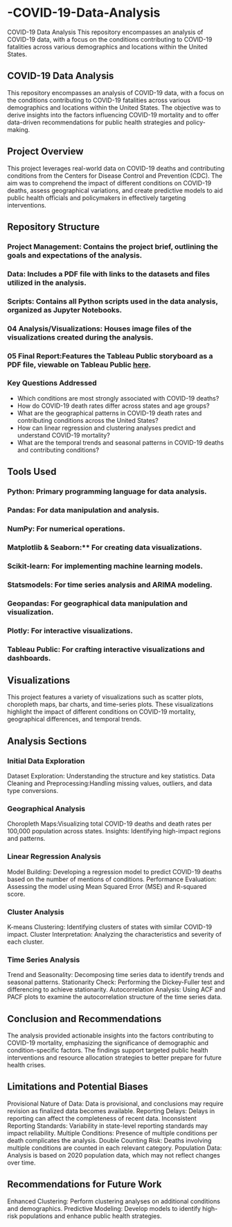 # -COVID-19-Data-Analysis
COVID-19 Data Analysis This repository encompasses an analysis of COVID-19 data, with a focus on the conditions contributing to COVID-19 fatalities across various demographics and locations within the United States. 
## COVID-19 Data Analysis

This repository encompasses an analysis of COVID-19 data, with a focus on the conditions contributing to COVID-19 fatalities across various demographics and locations within the United States. The objective was to derive insights into the factors influencing COVID-19 mortality and to offer data-driven recommendations for public health strategies and policy-making.

## Project Overview

This project leverages real-world data on COVID-19 deaths and contributing conditions from the Centers for Disease Control and Prevention (CDC). The aim was to comprehend the impact of different conditions on COVID-19 deaths, assess geographical variations, and create predictive models to aid public health officials and policymakers in effectively targeting interventions.

## Repository Structure

### Project Management: Contains the project brief, outlining the goals and expectations of the analysis.

### Data: Includes a PDF file with links to the datasets and files utilized in the analysis.

### Scripts: Contains all Python scripts used in the data analysis, organized as Jupyter Notebooks.

### 04 Analysis/Visualizations: Houses image files of the visualizations created during the analysis.

### 05 Final Report:Features the Tableau Public storyboard as a PDF file, viewable on Tableau Public [here](link).

### Key Questions Addressed

- Which conditions are most strongly associated with COVID-19 deaths?
- How do COVID-19 death rates differ across states and age groups?
- What are the geographical patterns in COVID-19 death rates and contributing conditions across the United States?
- How can linear regression and clustering analyses predict and understand COVID-19 mortality?
- What are the temporal trends and seasonal patterns in COVID-19 deaths and contributing conditions?

## Tools Used

### Python: Primary programming language for data analysis.
### Pandas: For data manipulation and analysis.
### NumPy: For numerical operations.
### Matplotlib & Seaborn:** For creating data visualizations.
### Scikit-learn: For implementing machine learning models.
### Statsmodels: For time series analysis and ARIMA modeling.
### Geopandas: For geographical data manipulation and visualization.
### Plotly: For interactive visualizations.
### Tableau Public: For crafting interactive visualizations and dashboards.

## Visualizations

This project features a variety of visualizations such as scatter plots, choropleth maps, bar charts, and time-series plots. These visualizations highlight the impact of different conditions on COVID-19 mortality, geographical differences, and temporal trends.

## Analysis Sections

### Initial Data Exploration
Dataset Exploration: Understanding the structure and key statistics.
Data Cleaning and Preprocessing:Handling missing values, outliers, and data type conversions.

### Geographical Analysis
Choropleth Maps:Visualizing total COVID-19 deaths and death rates per 100,000 population across states.
Insights: Identifying high-impact regions and patterns.

### Linear Regression Analysis
Model Building: Developing a regression model to predict COVID-19 deaths based on the number of mentions of conditions.
Performance Evaluation: Assessing the model using Mean Squared Error (MSE) and R-squared score.

### Cluster Analysis
K-means Clustering: Identifying clusters of states with similar COVID-19 impact.
Cluster Interpretation: Analyzing the characteristics and severity of each cluster.

### Time Series Analysis
Trend and Seasonality: Decomposing time series data to identify trends and seasonal patterns.
Stationarity Check: Performing the Dickey-Fuller test and differencing to achieve stationarity.
Autocorrelation Analysis: Using ACF and PACF plots to examine the autocorrelation structure of the time series data.

## Conclusion and Recommendations

The analysis provided actionable insights into the factors contributing to COVID-19 mortality, emphasizing the significance of demographic and condition-specific factors. The findings support targeted public health interventions and resource allocation strategies to better prepare for future health crises.

## Limitations and Potential Biases

Provisional Nature of Data: Data is provisional, and conclusions may require revision as finalized data becomes available.
Reporting Delays: Delays in reporting can affect the completeness of recent data.
Inconsistent Reporting Standards: Variability in state-level reporting standards may impact reliability.
Multiple Conditions: Presence of multiple conditions per death complicates the analysis.
Double Counting Risk: Deaths involving multiple conditions are counted in each relevant category.
Population Data: Analysis is based on 2020 population data, which may not reflect changes over time.

## Recommendations for Future Work

Enhanced Clustering: Perform clustering analyses on additional conditions and demographics.
Predictive Modeling: Develop models to identify high-risk populations and enhance public health strategies.
